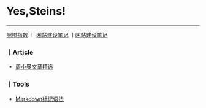 # Yes,Steins!

---

[啊橙指数](http://yellow2ng.github.io/div/2ngindex.html)  丨 [网站建设笔记]( https://yellow2ng.github.io/rdlog/rdlog.html ) 丨[网站建设笔记]( https://yellow2ng.github.io/rdlog/rdlog.html )



### 丨Article

-  [周小曼文章精选](http://yellow2ng.github.io/Article/zxm/index.html )



###  丨Tools

- [Markdown标记语法]( https://yellow2ng.github.io/someread/toolsread/markdown.html )









